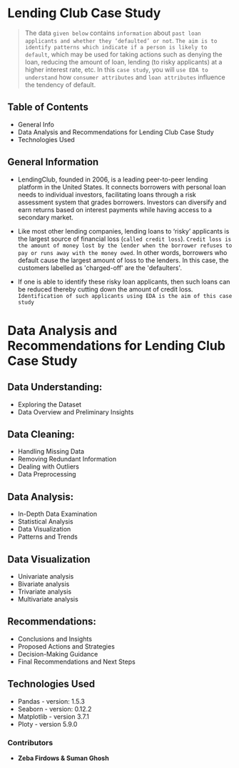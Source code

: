 # Lending Club Case Study
> The data `given below` contains `information` about `past loan applicants and whether they ‘defaulted’ or not`. `The aim is to identify patterns which indicate if a person is likely to default`, which may be used for taking actions such as denying the loan, reducing the amount of loan, lending (to risky applicants) at a higher interest rate, etc.
In this `case study`, you will `use EDA to understand` how `consumer attributes` and `loan attributes` influence the tendency of default.


## Table of Contents
* General Info
* Data Analysis and Recommendations for Lending Club Case Study
* Technologies Used

<!-- You can include any other section that is pertinent to your problem -->

## General Information

- LendingClub, founded in 2006, is a leading peer-to-peer lending platform in the United States. It connects borrowers with personal loan needs to individual investors, facilitating loans through a risk assessment system that grades borrowers. Investors can diversify and earn returns based on interest payments while having access to a secondary market.

- Like most other lending companies, lending loans to ‘risky’ applicants is the largest source of financial loss (`called credit loss`). `Credit loss is the amount of money lost by the lender when the borrower refuses to pay or runs away with the money owed`. In other words, borrowers who default cause the largest amount of loss to the lenders. In this case, the customers labelled as 'charged-off' are the 'defaulters'. 

- If one is able to identify these risky loan applicants, then such loans can be reduced thereby cutting down the amount of credit loss. `Identification of such applicants using EDA is the aim of this case study`

<!-- You don't have to answer all the questions - just the ones relevant to your project. -->

# Data Analysis and Recommendations for Lending Club Case Study
  ## Data Understanding:
  - Exploring the Dataset
  - Data Overview and Preliminary Insights
  ## Data Cleaning:
  - Handling Missing Data
  - Removing Redundant Information
  - Dealing with Outliers
  - Data Preprocessing
  ## Data Analysis:
  - In-Depth Data Examination
  - Statistical Analysis
  - Data Visualization
  - Patterns and Trends
 ## Data Visualization
   - Univariate analysis
   - Bivariate analysis
   - Trivariate analysis
   - Multivariate analysis
  ## Recommendations:
  - Conclusions and Insights
  - Proposed Actions and Strategies
  - Decision-Making Guidance
  - Final Recommendations and Next Steps




<!-- You don't have to answer all the questions - just the ones relevant to your project. -->


## Technologies Used
- Pandas - version: 1.5.3
- Seaborn - version: 0.12.2
- Matplotlib - version 3.7.1
- Ploty - version 5.9.0

<!-- As the libraries versions keep on changing, it is recommended to mention the version of library used in this project -->



### Contributors
- **Zeba Firdows & Suman Ghosh**



<!-- Optional -->
<!-- ## License -->
<!-- This project is open source and available under the [... License](). -->

<!-- You don't have to include all sections - just the one's relevant to your project -->
